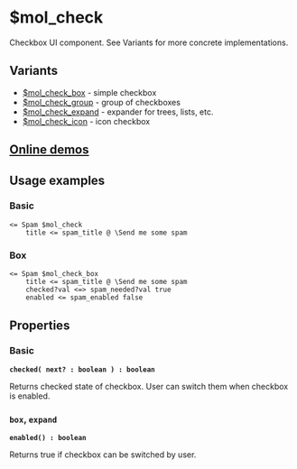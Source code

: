 # $mol_check

Checkbox UI component. See Variants for more concrete implementations.

## Variants

- [$mol_check_box](box) - simple checkbox
- [$mol_check_group](group) -  group of checkboxes
- [$mol_check_expand](expand) - expander for trees, lists, etc.
- [$mol_check_icon](icon) - icon checkbox

## [Online demos](https://mol.hyoo.ru/#!section=demos/filter=%20checkbox)

## Usage examples

### Basic

```
<= Spam $mol_check
	title <= spam_title @ \Send me some spam
```

### Box

```
<= Spam $mol_check_box
	title <= spam_title @ \Send me some spam
	checked?val <=> spam_needed?val true
	enabled <= spam_enabled false
```

## Properties

### Basic

**`checked( next? : boolean ) : boolean`**

Returns checked state of checkbox. User can switch them when checkbox is enabled.

### `box`, `expand`

**`enabled() : boolean`**

Returns true if checkbox can be switched by user.
